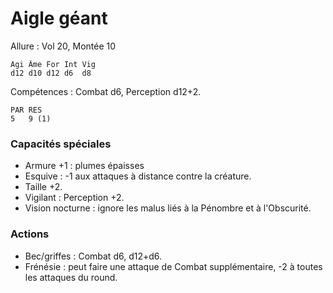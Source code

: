 # Aigle géant

Allure : Vol 20, Montée 10

	Agi	Âme	For	Int	Vig
	d12	d10	d12	d6	d8

Compétences : Combat d6, Perception d12+2.

	PAR	RES
	5	9 (1)

### Capacités spéciales
- Armure +1 : plumes épaisses
- Esquive : -1 aux attaques à distance contre la créature.
- Taille +2.
- Vigilant : Perception +2. 
- Vision nocturne : ignore les malus liés à la Pénombre et à l'Obscurité.

### Actions
- Bec/griffes : Combat d6, d12+d6.
- Frénésie : peut faire une attaque de Combat supplémentaire, -2 à toutes les attaques du round.
